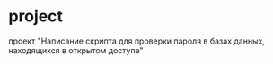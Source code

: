 # project
проект "Написание скрипта для проверки пароля в базах данных, находящихся в открытом доступе"
